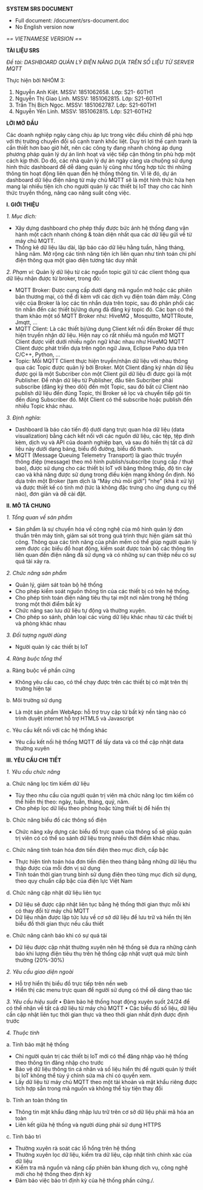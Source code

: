 **SYSTEM SRS DOCUMENT**

* Full document: /document/srs-document.doc
* No English version now



=*= VIETNAMESE VERSION =*=

**TÀI LIỆU SRS**

*Đề tài: DASHBOARD QUẢN LÝ ĐIỆN NĂNG DỰA TRÊN SỐ LIỆU TỪ SERVER MQTT*

Thực hiện bởi NHÓM 3:

1.	Nguyễn Anh Kiệt.	MSSV: 1851062658.	Lớp: S21- 60TH1
2.	Nguyễn Thị Giao Linh.   MSSV: 1851062815.	Lớp: S21-60TH1
3.	Trần Thị Bích Ngọc.	MSSV: 1851062787.	Lớp: S21-60TH1
4.	Nguyễn Yến Linh.	MSSV: 1851062815.	Lớp: S21-60TH2



**LỜI MỞ ĐẦU**

Các doanh nghiệp ngày càng chịu áp lực trong việc điều chỉnh để phù hợp với thị trường chuyển đổi số cạnh tranh khốc liệt. Duy trì lợi thế cạnh tranh là cần thiết hơn bao giờ hết, nên các công ty đang nhanh chóng áp dụng phương pháp quản lý dự án linh hoạt và việc tiếp cận thông tin phù hợp một cách kịp thời. Do đó, các nhà quản lý dự án ngày càng ưa chuộng sử dụng hình thức dashboard để dễ dàng quản lý cũng như tổng hợp tức thì những thông tin hoạt động liên quan đến hệ thống thông tin. Vì lẽ đó, dự án dashboard dữ liệu điện năng từ máy chủ MQTT sẽ là một hình thức hứa hẹn mang lại nhiều tiện ích cho người quản lý các thiết bị IoT thay cho các hình thức truyền thống, nâng cao năng suất công việc.

**I.	GIỚI THIỆU**

*1.	Mục đích:*
- Xây dựng dashboard cho phép thấy được bức ảnh hệ thống đang vận hành một cách nhanh chóng & toàn diện nhất qua các dữ liệu gửi về từ máy chủ MQTT.
- Thống kê dữ liệu lâu dài, lập báo cáo dữ liệu hằng tuần, hằng tháng, hằng năm. Mở rộng các tính năng tiện ích liên quan như tính toán chi phí điện thông qua một giao diện tương tác duy nhất

*2.	Phạm vi:*
Quản lý dữ liệu từ các nguồn topic gửi từ các client thông qua dữ liệu nhận được từ broker, trong đó:
- MQTT Broker: Được cung cấp dưới dạng mã nguồn mở hoặc các phiên bản thương mại, có thể đi kèm với các dịch vụ điện toán đám mây. Công việc của Broker là lọc các tin nhắn dựa trên topic, sau đó phân phối các tin nhắn đến các thiết bị/ứng dụng đã đăng ký topic đó. Các bạn có thể tham khảo một số MQTT Broker như: HiveMQ , Mosquitto, MQTTRoute, Jmqtt, … 
- MQTT Client: Là các thiết bị/ứng dụng Client kết nối đến Broker để thực hiện truyền nhận dữ liệu. Hiện nay có rất nhiều mã nguồn mở MQTT Client được viết dưới nhiều ngôn ngữ khác nhau như HiveMQ MQTT Client được phát triển dựa trên ngôn ngữ Java, Eclipse Paho dựa trên C/C++, Python, …
- Topic: Mỗi MQTT Client thực hiện truyền/nhận dữ liệu với nhau thông qua các Topic được quản lý bởi Broker. Một Client đăng ký nhận dữ liệu được gọi là một Subcriber còn một Client gửi dữ liệu đi được gọi là một Publisher. Để nhận dữ liệu từ Publisher, đầu tiên Subcriber phải subscribe (đăng ký theo dõi) đến một Topic, sau đó bất cứ Client nào publish dữ liệu đến đúng Topic, thì Broker sẽ lọc và chuyển tiếp gói tin đến đúng Subscriber đó. Một Client có thể subscribe hoặc publish đến nhiều Topic khác nhau.

*3.	Định nghĩa:*
- Dashboard là báo cáo tiến độ dưới dạng trực quan hóa dữ liệu (data visualization) bằng cách kết nối với các nguồn dữ liệu, các tệp, tệp đính kèm, dịch vụ và API của doanh nghiệp bạn, và sau đó hiển thị tất cả dữ liệu này dưới dạng bảng, biểu đồ đường, biểu đồ thanh.
- MQTT (Message Queuing Telemetry Transport) là giao thức truyền thông điệp (message) theo mô hình publish/subscribe (cung cấp / thuê bao), được sử dụng cho các thiết bị IoT với băng thông thấp, độ tin cậy cao và khả năng được sử dụng trong điều kiện mạng không ổn định. Nó dựa trên một Broker (tạm dịch là “Máy chủ môi giới”) “nhẹ” (khá ít xử lý) và được thiết kế có tính mở (tức là không đặc trưng cho ứng dụng cụ thể nào), đơn giản và dễ cài đặt.
 

**II. MÔ TẢ CHUNG**

*1. Tổng quan về sản phẩm*
- Sản phẩm là sự chuyển hóa về công nghệ của mô hình quản lý đơn thuần trên máy tính, giảm sai sót trong quá trình thực hiện giám sát thủ công. Thông qua các tính năng của phần mềm có thể giúp người quản lý xem được các biểu đồ hoạt động, kiểm soát được toàn bộ các thông tin liên quan đến điện năng đã sử dụng và có những sự can thiệp nếu có sự quá tải xảy ra.

*2. Chức năng sản phẩm*
- Quản lý, giám sát toàn bộ hệ thống
- Cho phép kiểm soát nguồn thông tin của các thiết bị có trên hệ thống.
- Cho phép tính toán điện năng tiêu thụ tại một nơi nằm trong hệ thống trong một thời điểm bất kỳ
- Chức năng sao lưu dữ liệu tự động và thường xuyên.
- Cho phép so sánh, phân loại các vùng dữ liệu khác nhau từ các thiết bị và phòng khác nhau

*3. Đối tượng người dùng*
- Người quản lý các thiết bị IoT

*4. Ràng buộc tổng thể*

a. Ràng buộc về phần cứng
- Không yêu cầu cao, có thể chạy được trên các thiết bị có mặt trên thị trường hiện tại

b. Môi trường sử dụng
- Là một sản phẩm WebApp: hỗ trợ truy cập từ bất kỳ nền tảng nào có trình duyệt internet hỗ trợ HTML5 và Javascript

c. Yêu cầu kết nối với các hệ thống khác	
- Yêu cầu kết nối hệ thống MQTT để lấy data và có thể cập nhật data thường xuyên

**III. YÊU CẦU CHI TIẾT**

*1. Yêu cầu chức năng*

a. Chức năng lọc tìm kiếm dữ liệu
- Tùy theo nhu cầu của người quản trị viên mà chức năng lọc tìm kiếm có thể hiển thị theo: ngày, tuần, tháng, quý, năm.
- Cho phép lọc dữ liệu theo phòng hoặc từng thiết bị để hiển thị

b. Chức năng biểu đồ các thông số điện
- Chức năng xây dựng các biểu đồ trực quan của thông số sẽ giúp quản trị viên có có thể so sánh dữ liệu trong nhiều thời điểm khác nhau.

c. Chức năng tính toán hóa đơn tiền điện theo mục đích, cấp bậc
- Thực hiện tính toán hóa đơn tiền điện theo tháng bằng những dữ liệu thu thập được của mỗi đơn vị sử dụng
- Tính toán thời gian trung bình sử dụng điện theo từng mục đích sử dụng, theo quy chuẩn cấp bậc của điện lực Việt Nam

d. Chức năng cập nhật dữ liệu liên tục
- Dữ liệu sẽ được cập nhật liên tục bằng hệ thống thời gian thực mỗi khi có thay đổi từ máy chủ MQTT
- Dữ liệu nhận được lập tức lưu về cơ sở dữ liệu để lưu trữ và hiển thị lên biểu đồ thời gian thực nếu cầu thiết

e. Chức năng cảnh báo khi có sự quá tải
- Dữ liệu được cập nhật thường xuyên nên hệ thống sẽ đưa ra những cảnh báo khi lượng điện tiêu thụ trên hệ thống cập nhật vượt quá mức bình thường (20%-30%)

*2. Yêu cầu giao diện ngoài*
- Hỗ trợ hiển thị biểu đồ trực tiếp trên nền web
- Hiển thị các menu trực quan để người sử dụng có thể dễ dàng thao tác

*3. Yêu cầu hiệu suất*
• Đảm bảo hệ thống hoạt động xuyên suốt 24/24 để có thể nhận về tất cả dữ liệu từ máy chủ MQTT
• Các biểu đồ số liệu, dữ liệu cần cập nhật liên tục thời gian thực và theo thời gian nhất định được định trước

*4. Thuộc tính*

a. Tính bảo mật hệ thống
- Chỉ người quản trị các thiết bị IoT mới có thể đăng nhập vào hệ thống theo thông tin đăng nhập cho trước
- Bảo vệ dữ liệu thông tin cá nhân và số liệu hiển thị để người quản lý thiết bị IoT không thể tùy ý chỉnh sửa mà chỉ có quyền xem.
- Lấy dữ liệu từ máy chủ MQTT theo một tài khoản và mật khẩu riêng được tích hợp sẵn trong mã nguồn và không thể tùy tiện thay đổi

b.  Tính an toàn thông tin
- Thông tin mật khẩu đăng nhập lưu trữ trên cơ sở dữ liệu phải mã hóa an toàn
- Liên kết giữa hệ thống và người dùng phải sử dụng HTTPS

c. Tính bảo trì
- Thường xuyên rà soát các lỗ hổng trên hệ thống
- Thường xuyên lọc dữ liệu, kiểm tra dữ liệu, cập nhật tính chính xác của dữ liệu
- Kiểm tra mã nguồn và nâng cấp phiên bản khung dịch vụ, công nghệ mới cho hệ thống theo định kỳ
- Đảm bảo việc bảo trì định kỳ của hệ thống phần cứng./.
